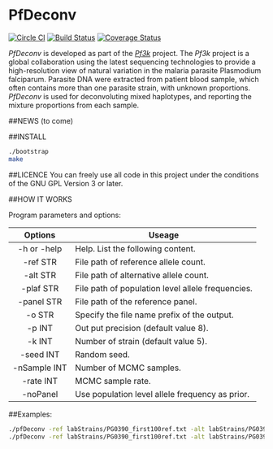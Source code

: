 PfDeconv
===========

[![Circle CI](https://circleci.com/gh/mcveanlab/PfDeconv.svg?style=svg)](https://circleci.com/gh/mcveanlab/PfDeconv)
[![Build Status](https://travis-ci.org/mcveanlab/PfDeconv.svg?branch=master)](https://travis-ci.org/mcveanlab/PfDeconv)
[![Coverage Status](https://coveralls.io/repos/github/mcveanlab/PfDeconv/badge.svg?branch=master)](https://coveralls.io/github/mcveanlab/PfDeconv?branch=master)

_PfDeconv_ is developed as part of the [_Pf3k_](https://www.malariagen.net/projects/parasite/pf3k) project. The _Pf3k_ project is a global collaboration using the latest sequencing technologies to provide a high-resolution view of natural variation in the malaria parasite Plasmodium falciparum. Parasite DNA were extracted from patient blood sample, which often contains more than one parasite strain, with unknown proportions. _PfDeconv_ is used for deconvoluting mixed haplotypes, and reporting the mixture proportions from each sample.

##NEWS
(to come)

##INSTALL
```bash
./bootstrap
make
```

##LICENCE
You can freely use all code in this project under the conditions of the GNU GPL Version 3 or later.

##HOW IT WORKS

Program parameters and options:

Options              | Useage |
:-------------------:| ------------------------------- |
-h or -help          |  Help. List the following content.
            -ref STR |  File path of reference allele count.
            -alt STR |  File path of alternative allele count.
           -plaf STR |  File path of population level allele frequencies.
          -panel STR |  File path of the reference panel.
              -o STR |  Specify the file name prefix of the output.
              -p INT |  Out put precision (default value 8).
              -k INT |  Number of strain (default value 5).
           -seed INT |  Random seed.
        -nSample INT |  Number of MCMC samples.
           -rate INT |  MCMC sample rate.
            -noPanel |  Use population level allele frequency as prior.

##Examples:
```bash
./pfDeconv -ref labStrains/PG0390_first100ref.txt -alt labStrains/PG0390_first100alt.txt -plaf labStrains/labStrains_first100_PLAF.txt -panel labStrains/lab_first100_Panel.txt -o tmp1
./pfDeconv -ref labStrains/PG0390_first100ref.txt -alt labStrains/PG0390_first100alt.txt -plaf labStrains/labStrains_first100_PLAF.txt -panel labStrains/lab_first100_Panel.txt -nSample 100 -rate 3
```
